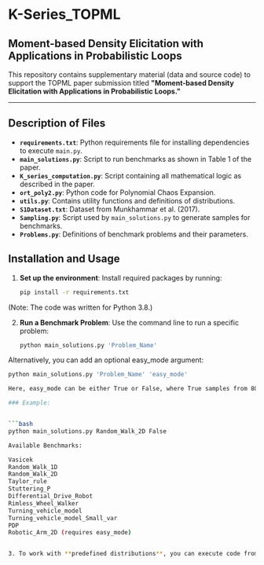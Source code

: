 # K-Series_TOPML
## Moment-based Density Elicitation with Applications in Probabilistic Loops

This repository contains supplementary material (data and source code) to support the TOPML paper submission titled **"Moment-based Density Elicitation with Applications in Probabilistic Loops."**

---

## Description of Files

- **`requirements.txt`**: Python requirements file for installing dependencies to execute `main.py`.
- **`main_solutions.py`**: Script to run benchmarks as shown in Table 1 of the paper.
- **`K_series_computation.py`**: Script containing all mathematical logic as described in the paper.
- **`ort_poly2.py`**: Python code for Polynomial Chaos Expansion.
- **`utils.py`**: Contains utility functions and definitions of distributions.
- **`S1Dataset.txt`**: Dataset from Munkhammar et al. (2017).
- **`Sampling.py`**: Script used by `main_solutions.py` to generate samples for benchmarks.
- **`Problems.py`**: Definitions of benchmark problems and their parameters.

## Installation and Usage

1. **Set up the environment**: Install required packages by running:
   ```bash
   pip install -r requirements.txt

(Note: The code was written for Python 3.8.)

2. **Run a Benchmark Problem**: Use the command line to run a specific problem:

   ```bash
   python main_solutions.py 'Problem_Name'

Alternatively, you can add an optional easy_mode argument:

   ```bash
   python main_solutions.py 'Problem_Name' 'easy_mode'

Here, easy_mode can be either True or False, where True samples from 80,000 repetitions and False samples from 1,000,000 repetitions.

### Example:


   ```bash
   python main_solutions.py Random_Walk_2D False

Available Benchmarks:

Vasicek
Random_Walk_1D
Random_Walk_2D
Taylor_rule
Stuttering_P
Differential_Drive_Robot
Rimless_Wheel_Walker
Turning_vehicle_model
Turning_vehicle_model_Small_var
PDP
Robotic_Arm_2D (requires easy_mode)


3. To work with **predefined distributions**, you can execute code from the file Distributions.py.
